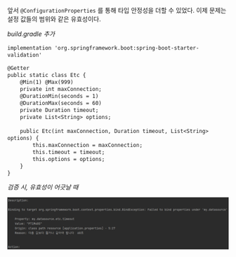 
앞서 `@ConfigurationProperties` 를 통해 타입 안정성을 더할 수 있었다. 이제 문제는 설정 값들의 범위와 같은 유효성이다.

*build.gradle 추가*

```
implementation 'org.springframework.boot:spring-boot-starter-validation'
```




```
@Getter  
public static class Etc {  
    @Min(1) @Max(999)  
    private int maxConnection;  
    @DurationMin(seconds = 1)  
    @DurationMax(seconds = 60)  
    private Duration timeout;  
    private List<String> options;  
  
    public Etc(int maxConnection, Duration timeout, List<String> options) {  
        this.maxConnection = maxConnection;  
        this.timeout = timeout;  
        this.options = options;  
    }  
}
```


*검증 시, 유효성이 어긋날 때*

![[Pasted image 20230928155356.png]](Pasted%20image%2020230928155356.png)
